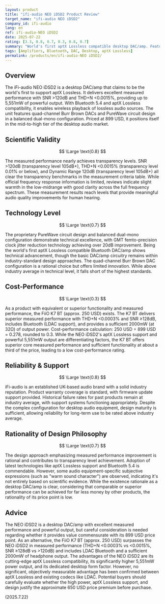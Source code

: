 ```yaml
---
layout: product
title: "ifi-audio NEO iDSD2 Product Review"
target_name: "ifi-audio NEO iDSD2"
company_id: ifi-audio
lang: en
ref: ifi-audio-NEO iDSD2
date: 2025-07-22
rating: [3.3, 0.8, 0.7, 0.3, 0.8, 0.7]
summary: "World's first aptX Lossless compatible desktop DAC/amp. Features excellent measured performance, but its cost-performance is low considering alternatives that offer comparable or superior performance at a fraction of the price."
tags: [Amplifiers, Bluetooth, DAC, Desktop, aptX Lossless]
permalink: /products/en/ifi-audio-NEO iDSD2/
---
```

## Overview

The iFi-audio NEO iDSD2 is a desktop DAC/amp that claims to be the world's first to support aptX Lossless. It delivers excellent measured performance with SNR >120dB and THD+N <0.0015%, providing up to 5,551mW of powerful output. With Bluetooth 5.4 and aptX Lossless compatibility, it enables wireless playback of lossless audio sources. The unit features quad-channel Burr Brown DACs and PureWave circuit design in a balanced dual-mono configuration. Priced at 899 USD, it positions itself in the mid-to-high tier of the desktop audio market.

## Scientific Validity

$$ \Large \text{0.8} $$

The measured performance nearly achieves transparency levels. SNR >120dB (transparency level 105dB+), THD+N <0.0015% (transparency level 0.01% or below), and Dynamic Range 120dB (transparency level 105dB+) all clear the transparency benchmarks in the measurement criteria table. While official frequency response information is limited, reviews indicate slight warmth in the low-midrange with good clarity across the full frequency spectrum. These measurement results reach levels that provide meaningful audio quality improvements for human hearing.

## Technology Level

$$ \Large \text{0.7} $$

The proprietary PureWave circuit design and balanced dual-mono configuration demonstrate technical excellence, with GMT femto-precision clock jitter reduction technology achieving over 20dB improvement. Being the world's first aptX Lossless compatible Bluetooth DAC/amp shows technical advancement, though the basic DAC/amp circuitry remains within industry-standard design approaches. The quad-channel Burr Brown DAC configuration is a rational choice but offers limited innovation. While above industry average in technical level, it falls short of the highest standards.

## Cost-Performance

$$ \Large \text{0.3} $$

As a product with equivalent or superior functionality and measured performance, the FiiO K7 BT (approx. 250 USD) exists. The K7 BT delivers superior measured performance with THD+N <0.0003% and SNR ≥128dB, includes Bluetooth (LDAC support), and provides a sufficient 2000mW (at 32Ω) of output power. Cost-performance calculation: 250 USD ÷ 899 USD = 0.278, rounded to 0.3. While the NEO iDSD2's aptX Lossless support and powerful 5,551mW output are differentiating factors, the K7 BT offers superior core measured performance and sufficient functionality at about a third of the price, leading to a low cost-performance rating.

## Reliability & Support

$$ \Large \text{0.8} $$

iFi-audio is an established UK-based audio brand with a solid industry reputation. Product warranty coverage is standard, with firmware update support provided. Historical failure rates for past products remain at industry average, with support systems functioning appropriately. Despite the complex configuration for desktop audio equipment, design maturity is sufficient, allowing reliability for long-term use to be rated above industry average.

## Rationality of Design Philosophy

$$ \Large \text{0.7} $$

The design approach emphasizing measured performance improvement is rational and contributes to transparency level achievement. Adoption of latest technologies like aptX Lossless support and Bluetooth 5.4 is commendable. However, some audio equipment-specific subjective expressions (such as "warm sound character") are observed, indicating it's not entirely based on scientific evidence. While the existence rationale as a desktop DAC/amp is clear, considering that comparable or superior performance can be achieved for far less money by other products, the rationality of its price point is low.

## Advice

The NEO iDSD2 is a desktop DAC/amp with excellent measured performance and powerful output, but careful consideration is needed regarding whether it provides value commensurate with its 899 USD price point. As an alternative, the FiiO K7 BT (approx. 250 USD) surpasses the NEO iDSD2 in measured performance (THD+N <0.0003% vs <0.0015%, SNR ≥128dB vs >120dB) and includes LDAC Bluetooth and a sufficient 2000mW of headphone output. The advantages of the NEO iDSD2 are its cutting-edge aptX Lossless compatibility, its significantly higher 5,551mW power output, and its dedicated desktop form factor. However, no significant, objectively measurable advantage has been confirmed between aptX Lossless and existing codecs like LDAC. Potential buyers should carefully evaluate whether the high power, aptX Lossless support, and design justify the approximate 650 USD price premium before purchase.

(2025.7.22)
